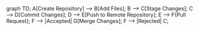 graph TD;
    A[Create Repository] --> B[Add Files];
    B --> C[Stage Changes];
    C --> D[Commit Changes];
    D --> E[Push to Remote Repository];
    E --> F{Pull Request};
    F --> |Accepted| G[Merge Changes];
    F --> |Rejected| C;

